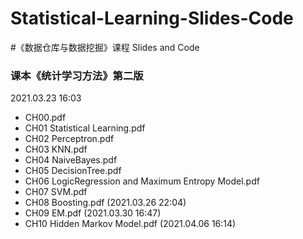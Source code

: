 # Statistical-Learning-Slides-Code
#《数据仓库与数据挖掘》课程 Slides and Code
### 课本《统计学习方法》第二版

2021.03.23 16:03


- CH00.pdf
- CH01 Statistical Learning.pdf
- CH02 Perceptron.pdf
- CH03 KNN.pdf
- CH04 NaiveBayes.pdf
- CH05 DecisionTree.pdf
- CH06 LogicRegression and Maximum Entropy Model.pdf
- CH07 SVM.pdf
- CH08 Boosting.pdf  (2021.03.26 22:04)
- CH09 EM.pdf (2021.03.30 16:47)
- CH10 Hidden Markov Model.pdf (2021.04.06 16:14)
